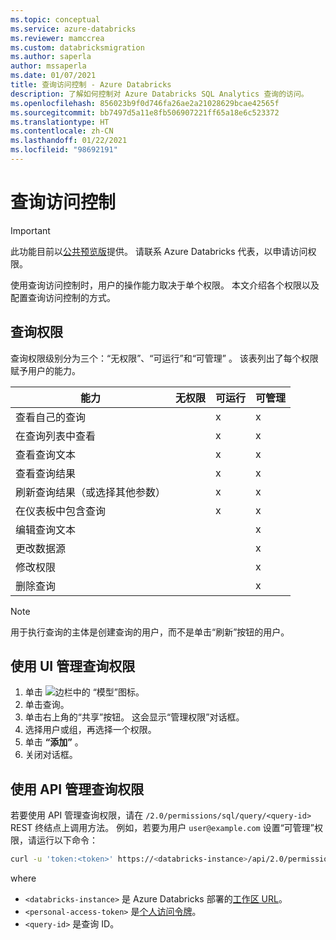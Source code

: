 ```yaml
---
ms.topic: conceptual
ms.service: azure-databricks
ms.reviewer: mamccrea
ms.custom: databricksmigration
ms.author: saperla
author: mssaperla
ms.date: 01/07/2021
title: 查询访问控制 - Azure Databricks
description: 了解如何控制对 Azure Databricks SQL Analytics 查询的访问。
ms.openlocfilehash: 856023b9f0d746fa26ae2a21028629bcae42565f
ms.sourcegitcommit: bb7497d5a11e8fb506907221ff65a18e6c523372
ms.translationtype: HT
ms.contentlocale: zh-CN
ms.lasthandoff: 01/22/2021
ms.locfileid: "98692191"
---
```

# <a name="query-access-control"></a>查询访问控制

> [!IMPORTANT]
>
> 此功能目前以[公共预览版](../../../../release-notes/release-types.md)提供。 请联系 Azure Databricks 代表，以申请访问权限。

使用查询访问控制时，用户的操作能力取决于单个权限。 本文介绍各个权限以及配置查询访问控制的方式。

## <a name="query-permissions"></a>查询权限

查询权限级别分为三个：“无权限”、“可运行”和“可管理”  。 该表列出了每个权限赋予用户的能力。

| 能力                                               | 无权限            | 可运行                   | 可管理                |
|-------------------------------------------------------|---------------------------|---------------------------|---------------------------|
| 查看自己的查询                                      |                           | x                         | x                         |
| 在查询列表中查看                                     |                           | x                         | x                         |
| 查看查询文本                                       |                           | x                         | x                         |
| 查看查询结果                                     |                           | x                         | x                         |
| 刷新查询结果（或选择其他参数） |                           | x                         | x                         |
| 在仪表板中包含查询                      |                           | x                         | x                         |
| 编辑查询文本                                       |                           |                           | x                         |
| 更改数据源                                    |                           |                           | x                         |
| 修改权限                                    |                           |                           | x                         |
| 删除查询                                          |                           |                           | x                         |

> [!NOTE]
>
> 用于执行查询的主体是创建查询的用户，而不是单击“刷新”按钮的用户。

## <a name="manage-query-permissions-using-the-ui"></a>使用 UI 管理查询权限

1. 单击 ![边栏中的](../../../../_static/images/icons/queries-icon.png) “模型”图标。
2. 单击查询。
3. 单击右上角的“共享”按钮。 这会显示“管理权限”对话框。
4. 选择用户或组，再选择一个权限。
5. 单击 **“添加”** 。
6. 关闭对话框。

## <a name="manage-query-permissions-using-the-api"></a>使用 API 管理查询权限

若要使用 API 管理查询权限，请在 ``/2.0/permissions/sql/query/<query-id>`` REST 终结点上调用方法。 例如，若要为用户 ``user@example.com`` 设置“可管理”权限，请运行以下命令：

```bash
curl -u 'token:<token>' https://<databricks-instance>/api/2.0/permissions/sql/query/<query-id> -X PATCH -d '{ "access_control_list" : [ { "user_name": user@example.com", "permission_level": "CAN_MANAGE" } ] }'
```

where

* ``<databricks-instance>`` 是 Azure Databricks 部署的[工作区 URL](../../../../workspace/workspace-details.md#workspace-url)。
* ``<personal-access-token>`` 是[个人访问令牌](../personal-access-tokens.md)。
* ``<query-id>`` 是查询 ID。